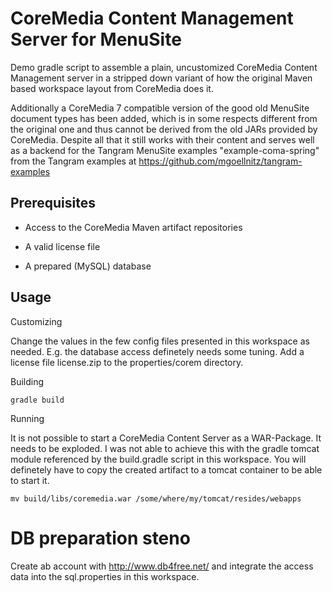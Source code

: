 CoreMedia Content Management Server for MenuSite
================================================

Demo gradle script to assemble a plain, uncustomized CoreMedia Content Management 
server in a stripped down variant of how the original Maven based workspace layout 
from CoreMedia does it.

Additionally a CoreMedia 7 compatible version of the good old MenuSite document types 
has been added, which is in some respects different from the original one and thus 
cannot be derived from the old JARs provided by CoreMedia. Despite all that it still
works with their content and serves well as a backend for the Tangram MenuSite examples
"example-coma-spring" from the Tangram examples at https://github.com/mgoellnitz/tangram-examples

Prerequisites
-------------

- Access to the CoreMedia Maven artifact repositories

- A valid license file

- A prepared (MySQL) database

Usage
-----

Customizing

Change the values in the few config files presented in this workspace as needed. 
E.g. the database access definetely needs some tuning. Add a license file license.zip to the properties/corem directory.

Building

```
gradle build
```

Running

It is not possible to start a CoreMedia Content Server as a WAR-Package. It needs 
to be exploded. I was not able to achieve this with the gradle tomcat module referenced 
by the build.gradle script in this workspace. You will definetely have to copy the 
created artifact to a tomcat container to be able to start it.

```
mv build/libs/coremedia.war /some/where/my/tomcat/resides/webapps
```

DB preparation steno
====================

Create ab account with http://www.db4free.net/ and integrate the access data into 
the sql.properties in this workspace.
